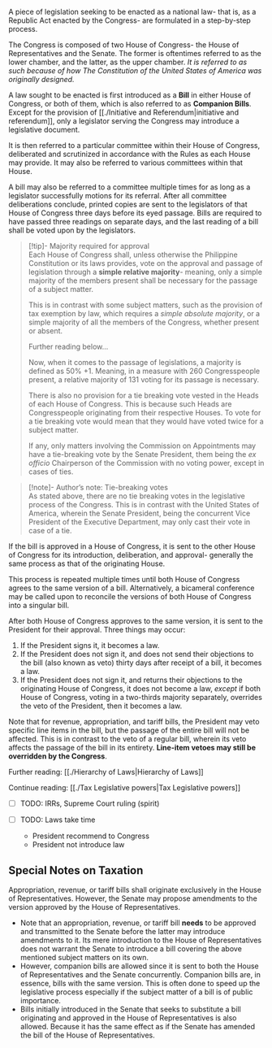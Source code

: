 A piece of legislation seeking to be enacted as a national law- that is, as a Republic Act enacted by the Congress- are formulated in a step-by-step process.

The Congress is composed of two House of Congress- the House of Representatives and the Senate. The former is oftentimes referred to as the lower chamber, and the latter, as the upper chamber. *It is referred to as such because of how The Constitution of the United States of America was originally designed.*

A law sought to be enacted is first introduced as a **Bill** in either House of Congress, or both of them, which is also referred to as **Companion Bills**. Except for the provision of [[./Initiative and Referendum|initiative and referendum]], only a legislator serving the Congress may introduce a legislative document.

It is then referred to a particular committee within their House of Congress, deliberated and scrutinized in accordance with the Rules as each House may provide. It may also be referred to various committees within that House.

A bill may also be referred to a committee multiple times for as long as a legislator successfully motions for its referral. After all committee deliberations conclude, printed copies are sent to the legislators of that House of Congress three days before its eyed passage. Bills are required to have passed three readings on separate days, and the last reading of a bill shall be voted upon by the legislators.

> [!tip]- Majority required for approval  
> Each House of Congress shall, unless otherwise the Philippine Constitution or its laws provides, vote on the approval and passage of legislation through a **simple relative majority**- meaning, only a simple majority of the members present shall be necessary for the passage of a subject matter.
> 
> This is in contrast with some subject matters, such as the provision of tax exemption by law, which requires a *simple absolute majority*, or a simple majority of all the members of the Congress, whether present or absent.
> 
> Further reading below…
> 
> Now, when it comes to the passage of legislations, a majority is defined as 50% +1. Meaning, in a measure with 260 Congresspeople present, a relative majority of 131 voting for its passage is necessary.
> 
> There is also no provision for a tie breaking vote vested in the Heads of each House of Congress. This is because such Heads are Congresspeople originating from their respective Houses. To vote for a tie breaking vote would mean that they would have voted twice for a subject matter.
> 
> If any, only matters involving the Commission on Appointments may have a tie-breaking vote by the Senate President, them being the *ex officio* Chairperson of the Commission with no voting power, except in cases of ties.

> [!note]- Author’s note: Tie-breaking votes  
> As stated above, there are no tie breaking votes in the legislative process of the Congress. This is in contrast with the United States of America, wherein the Senate President, being the concurrent Vice President of the Executive Department, may only cast their vote in case of a tie.

If the bill is approved in a House of Congress, it is sent to the other House of Congress for its introduction, deliberation, and approval- generally the same process as that of the originating House.

This process is repeated multiple times until both House of Congress agrees to the same version of a bill. Alternatively, a bicameral conference may be called upon to reconcile the versions of both House of Congress into a singular bill.

After both House of Congress approves to the same version, it is sent to the President for their approval. Three things may occur:
1. If the President signs it, it becomes a law.
2. If the President does not sign it, and does not send their objections to the bill (also known as veto) thirty days after receipt of a bill, it becomes a law.
3. If the President does not sign it, and returns their objections to the originating House of Congress, it does not become a law, *except* if both House of Congress, voting in a two-thirds majority separately, overrides the veto of the President, then it becomes a law.

Note that for revenue, appropriation, and tariff bills, the President may veto specific line items in the bill, but the passage of the entire bill will not be affected. This is in contrast to the veto of a regular bill, wherein its veto affects the passage of the bill in its entirety. **Line-item vetoes may still be overridden by the Congress**.

Further reading: [[./Hierarchy of Laws|Hierarchy of Laws]]

Continue reading: [[./Tax Legislative powers|Tax Legislative powers]]

- [ ] TODO: IRRs, Supreme Court ruling (spirit)

- [ ] TODO: Laws take time
	- President recommend to Congress
	- President not introduce law
## Special Notes on Taxation
Appropriation, revenue, or tariff bills shall originate exclusively in the House of Representatives. However, the Senate may propose amendments to the version approved by the House of Representatives.

- Note that an appropriation, revenue, or tariff bill **needs** to be approved and transmitted to the Senate before the latter may introduce amendments to it. Its mere introduction to the House of Representatives does not warrant the Senate to introduce a bill covering the above mentioned subject matters on its own.
- However, companion bills are allowed since it is sent to both the House of Representatives and the Senate concurrently. Companion bills are, in essence, bills with the same version. This is often done to speed up the legislative process especially if the subject matter of a bill is of public importance.
- Bills initially introduced in the Senate that seeks to substitute a bill originating and approved in the House of Representatives is also allowed. Because it has the same effect as if the Senate has amended the bill of the House of Representatives.
